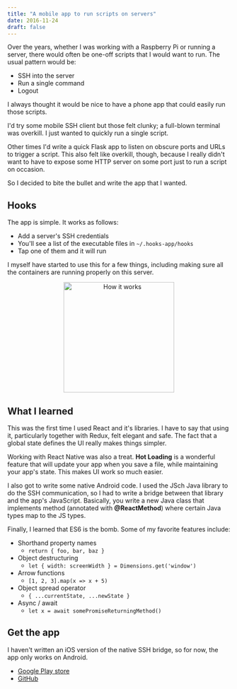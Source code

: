 ```yaml
---
title: "A mobile app to run scripts on servers"
date: 2016-11-24
draft: false
---
```

Over the years, whether I was working with a Raspberry Pi or running a server, there would often be one-off scripts that I would want to run. The usual pattern would be:

- SSH into the server
- Run a single command
- Logout

I always thought it would be nice to have a phone app that could easily run those scripts.

I'd try some mobile SSH client but those felt clunky; a full-blown terminal was overkill. I just wanted to quickly run a single script.

Other times I'd write a quick Flask app to listen on obscure ports and URLs to trigger a script. This also felt like overkill, though, because I really didn't want to have to expose some HTTP server on some port just to run a script on occasion.

So I decided to bite the bullet and write the app that I wanted.

## Hooks

The app is simple. It works as follows:

- Add a server's SSH credentials
- You'll see a list of the executable files in ```~/.hooks-app/hooks```
- Tap one of them and it will run

I myself have started to use this for a few things, including making sure all the containers are running properly on this server.

<p align="center">
<img src="/content/images/2016/11/demo.gif" alt="How it works" style="width:250px;">
</p>

## What I learned

This was the first time I used React and it's libraries. I have to say that using it, particularly together with Redux, felt elegant and safe. The fact that a global state defines the UI really makes things simpler.

Working with React Native was also a treat. **Hot Loading** is a wonderful feature that will update your app when you save a file, while maintaining your app's state. This makes UI work so much easier. 

I also got to write some native Android code. I used the JSch Java library to do the SSH communication, so I had to write a bridge between that library and the app's JavaScript. Basically, you write a new Java class that implements method (annotated with **@ReactMethod**) where certain Java types map to the JS types.

Finally, I learned that ES6 is the bomb. Some of my favorite features include:

- Shorthand property names
  - ```return { foo, bar, baz }```
- Object destructuring
  - ```let { width: screenWidth } = Dimensions.get('window')```
- Arrow functions
  - ```[1, 2, 3].map(x => x + 5)```
- Object spread operator
  - ```{ ...currentState, ...newState }```
- Async / await
  - ```let x = await somePromiseReturningMethod()```

## Get the app

I haven't written an iOS version of the native SSH bridge, so for now, the app only works on Android.

- [Google Play store](https://play.google.com/store/apps/details?id=com.hooks)
- [GitHub](https://github.com/azlyth/hooks)
